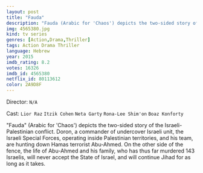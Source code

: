```yaml
---
layout: post
title: "Fauda"
description: "Fauda (Arabic for 'Chaos') depicts the two-sided story of the Israeli-Palestinian conflict. Doron, a commander of undercover Israeli unit, the Israeli Special Forces, operating inside Palestinian territories, and his team, are hunting down Hamas terrorist Abu-Ahmed. On the other side of the fence, the life of Abu-Ahmed and his family, who has thus far murdered 143 Israelis, will never accept the State of Israel, and will contin.."
img: 4565380.jpg
kind: tv series
genres: [Action,Drama,Thriller]
tags: Action Drama Thriller 
language: Hebrew
year: 2015
imdb_rating: 8.2
votes: 16326
imdb_id: 4565380
netflix_id: 80113612
color: 2A9D8F
---
```

Director: `N/A`  

Cast: `Lior Raz` `Itzik Cohen` `Neta Garty` `Rona-Lee Shim'on` `Boaz Konforty` 

"Fauda" (Arabic for 'Chaos') depicts the two-sided story of the Israeli-Palestinian conflict. Doron, a commander of undercover Israeli unit, the Israeli Special Forces, operating inside Palestinian territories, and his team, are hunting down Hamas terrorist Abu-Ahmed. On the other side of the fence, the life of Abu-Ahmed and his family, who has thus far murdered 143 Israelis, will never accept the State of Israel, and will continue Jihad for as long as it takes.